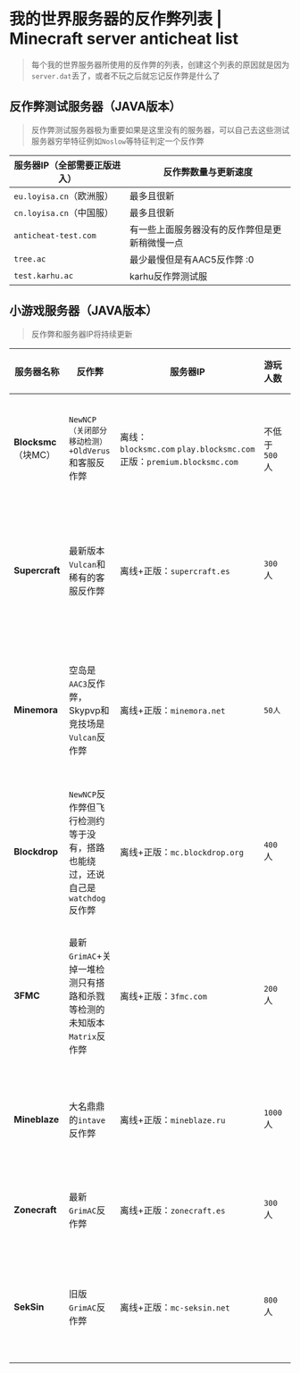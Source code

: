 # 我的世界服务器的反作弊列表 | Minecraft server anticheat list

> 每个我的世界服务器所使用的反作弊的列表，创建这个列表的原因就是因为`server.dat`丢了，或者不玩之后就忘记反作弊是什么了

## 反作弊测试服务器（JAVA版本）

> 反作弊测试服务器极为重要如果是这里没有的服务器，可以自己去这些测试服务器穷举特征例如`Noslow`等特征判定一个反作弊

| 服务器IP（全部需要正版进入）      | 反作弊数量与更新速度              |
| -------------------- | ----------------------- |
| `eu.loyisa.cn`（欧洲服）  | 最多且很新                   |
| `cn.loyisa.cn`（中国服）  | 最多且很新                   |
| `anticheat-test.com` | 有一些上面服务器没有的反作弊但是更新稍微慢一点 |
| `tree.ac`            | 最少最慢但是有AAC5反作弊 :0       |
| `test.karhu.ac`      | karhu反作弊测试服             |

## 小游戏服务器（JAVA版本）

> 反作弊和服务器IP将持续更新

| 服务器名称             | 反作弊                                             | 服务器IP                                                           | 游玩人数      | 服务器      | 评价                                  | 封禁时间                   |
| ----------------- | ----------------------------------------------- | --------------------------------------------------------------- | --------- | -------- | ----------------------------------- | ---------------------- |
| **Blocksmc**（块MC） | `NewNCP（关闭部分移动检测）+OldVerus`和客服反作弊               | 离线：`blocksmc.com` `play.blocksmc.com` 正版：`premium.blocksmc.com` | 不低于`500`人 | 瑞士-许嫩贝格  | 两个反作弊都很烂，主要靠的是客服在背后输入`/ban`         | 客服 `7天` 反作弊`24小时`      |
| **Supercraft**    | 最新版本`Vulcan`和稀有的客服反作弊                           | 离线+正版：`supercraft.es`                                           | `300`人    | 法国-鲁贝    | 进入服务器要关掉`vulcan`反作弊禁用器，因为有机器人检测     | 客服 `30天` 反作弊 `2小时`     |
| **Minemora**      | 空岛是`AAC3`反作弊，Skypvp和竞技场是`Vulcan`反作弊             | 离线+正版：`minemora.net`                                            | `50人`     | 加拿大-博哈努瓦 | 曾经很多人玩但是后来冷了，AAC3和Vulcan反作弊让人感到快乐   | 客服 `30天` 反作弊 `12小时`    |
| **Blockdrop**     | `NewNCP`反作弊但飞行检测约等于没有，搭路也能绕过，还说自己是`watchdog`反作弊 | 离线+正版：`mc.blockdrop.org`                                        | `400`人    | 加拿大-蒙特利尔 | 因为已经没有起床战争模式了，但是曾经带来了很多快乐所以留着       | 客服 `30天` 反作弊 `60天`     |
| **3FMC**          | 最新`GrimAC`+关掉一堆检测只有搭路和杀戮等检测的未知版本`Matrix`反作弊     | 离线+正版：`3fmc.com`                                                | `200`人    | 越南-平新县   | 离我最近的一个服务器，延迟也友好，使用`hyt`配置进入服务器直接快乐 | 客服 `15天到永久` 反作弊 `踢到大厅` |
| **Mineblaze**     | 大名鼎鼎的`intave`反作弊                                | 离线+正版：`mineblaze.ru`                                            | `1000`人   | 德国-兰河畔林堡 | 俄罗斯的大牛服务器，进入服务器有反机器人                | 客服 `30天` 反作弊 `踢大厅`     |
| **Zonecraft**     | 最新`GrimAC`反作弊                                   | 离线+正版：`zonecraft.es`                                            | `300`人    | 瑞士-许嫩贝格  |                                     |                        |
| **SekSin**        | 旧版`GrimAC`反作弊                                   | 离线+正版：`mc-seksin.net`                                           | `800`人    | 泰国-曼谷    | 泰国有钱赢游戏的服务器里面一堆充钱大哥一刀秒杀你            | 客服 `7天` 反作弊`踢出服务器`     |
